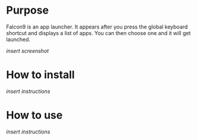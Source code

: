 # Purpose

Falcon9 is an app launcher. It appears after you press the global keyboard shortcut and displays a list of apps. You 
can then choose one and it will get launched.

*insert screenshot*

# How to install

*insert instructions*

# How to use

*insert instructions*